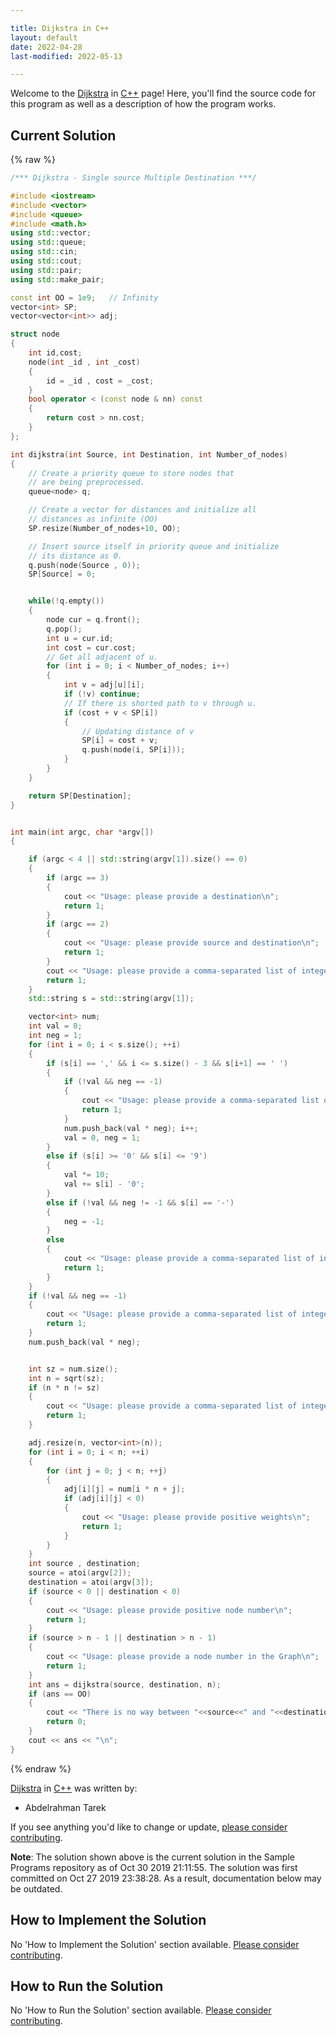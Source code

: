 ```yaml
---

title: Dijkstra in C++
layout: default
date: 2022-04-28
last-modified: 2022-05-13

---
```


Welcome to the [Dijkstra](https://sampleprograms.io/projects/dijkstra) in [C++](https://sampleprograms.io/languages/c-plus-plus) page! Here, you'll find the source code for this program as well as a description of how the program works.

## Current Solution

{% raw %}

```c++
/*** Dijkstra - Single source Multiple Destination ***/

#include <iostream>
#include <vector>
#include <queue>
#include <math.h>
using std::vector;
using std::queue;
using std::cin;
using std::cout;
using std::pair;
using std::make_pair;

const int OO = 1e9;   // Infinity
vector<int> SP;
vector<vector<int>> adj;

struct node
{
	int id,cost;
	node(int _id , int _cost)
	{
		id = _id , cost = _cost;
	}
	bool operator < (const node & nn) const
	{
		return cost > nn.cost;
	}
};

int dijkstra(int Source, int Destination, int Number_of_nodes)
{
	// Create a priority queue to store nodes that
	// are being preprocessed.
	queue<node> q;

	// Create a vector for distances and initialize all
    // distances as infinite (OO)
	SP.resize(Number_of_nodes+10, OO);

	// Insert source itself in priority queue and initialize
    // its distance as 0.
	q.push(node(Source , 0));
	SP[Source] = 0;


	while(!q.empty())
	{
		node cur = q.front();
		q.pop();
		int u = cur.id;
		int cost = cur.cost;
		// Get all adjacent of u.
		for (int i = 0; i < Number_of_nodes; i++)
		{
			int v = adj[u][i];
			if (!v) continue;
			// If there is shorted path to v through u.
			if (cost + v < SP[i])
			{
				// Updating distance of v
				SP[i] = cost + v;
				q.push(node(i, SP[i]));
			}
		}
	}

	return SP[Destination];
}


int main(int argc, char *argv[])
{

	if (argc < 4 || std::string(argv[1]).size() == 0)
	{
		if (argc == 3)
		{
			cout << "Usage: please provide a destination\n";
			return 1;
		}
		if (argc == 2)
		{
			cout << "Usage: please provide source and destination\n";
			return 1;
		}
		cout << "Usage: please provide a comma-separated list of integers\n";
		return 1;
	}
	std::string s = std::string(argv[1]);

	vector<int> num;
	int val = 0;
	int neg = 1;
	for (int i = 0; i < s.size(); ++i)
	{
		if (s[i] == ',' && i <= s.size() - 3 && s[i+1] == ' ')
		{
			if (!val && neg == -1)
			{
				cout << "Usage: please provide a comma-separated list of integers\n";
				return 1;
			}
			num.push_back(val * neg); i++;
			val = 0, neg = 1;
		}
		else if (s[i] >= '0' && s[i] <= '9')
		{
			val *= 10;
			val += s[i] - '0';
		}
		else if (!val && neg != -1 && s[i] == '-')
		{
			neg = -1;
		}
		else
		{
			cout << "Usage: please provide a comma-separated list of integers\n";
			return 1;
		}
	}
	if (!val && neg == -1)
	{
		cout << "Usage: please provide a comma-separated list of integers\n";
		return 1;
	}
	num.push_back(val * neg);


	int sz = num.size();
	int n = sqrt(sz);
	if (n * n != sz)
	{
		cout << "Usage: please provide a comma-separated list of integers\n";
		return 1;
	}

	adj.resize(n, vector<int>(n));
	for (int i = 0; i < n; ++i)
	{
		for (int j = 0; j < n; ++j)
		{
			adj[i][j] = num[i * n + j];
			if (adj[i][j] < 0)
			{
				cout << "Usage: please provide positive weights\n";
				return 1;
			}
		}
	}
	int source , destination;
	source = atoi(argv[2]);
	destination = atoi(argv[3]);
	if (source < 0 || destination < 0)
	{
		cout << "Usage: please provide positive node number\n";
		return 1;
	}
	if (source > n - 1 || destination > n - 1)
	{
		cout << "Usage: please provide a node number in the Graph\n";
		return 1;
	}
	int ans = dijkstra(source, destination, n);
	if (ans == OO)
	{
		cout << "There is no way between "<<source<<" and "<<destination << '\n';
		return 0;
	}
	cout << ans << "\n";
}
```

{% endraw %}

[Dijkstra](https://sampleprograms.io/projects/dijkstra) in [C++](https://sampleprograms.io/languages/c-plus-plus) was written by:

- Abdelrahman Tarek

If you see anything you'd like to change or update, [please consider contributing](https://github.com/TheRenegadeCoder/sample-programs).

**Note**: The solution shown above is the current solution in the Sample Programs repository as of Oct 30 2019 21:11:55. The solution was first committed on Oct 27 2019 23:38:28. As a result, documentation below may be outdated.

## How to Implement the Solution

No 'How to Implement the Solution' section available. [Please consider contributing](https://github.com/TheRenegadeCoder/sample-programs-website).

## How to Run the Solution

No 'How to Run the Solution' section available. [Please consider contributing](https://github.com/TheRenegadeCoder/sample-programs-website).
